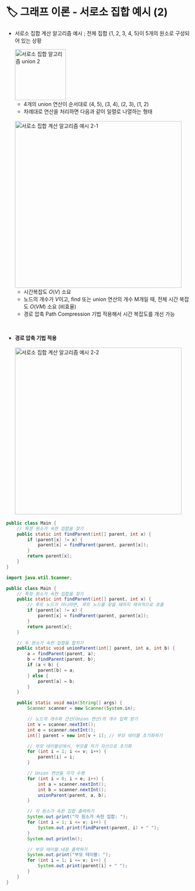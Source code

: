 # 🏷️ 그래프 이론 - 서로소 집합 예시 (2)

- 서로소 집합 계산 알고리즘 예시 ; 전체 집합 {1, 2, 3, 4, 5}이 5개의 원소로 구성되어 있는 상황

  <img width="138" alt="서로소 집합 알고리즘 union 2" src="https://github.com/SeoWonLeee/2L24-Algo-Study/assets/148112372/489e9a59-ce76-42d6-a9fe-3daab5507a93">
    
    - 4개의 union 연산이 순서대로 (4, 5), (3, 4), (2, 3), (1, 2)
    - 차례대로 연산을 처리하면 다음과 같이 일렬로 나열하는 형태
    <br/> 
    <img width="452" alt="서로소 집합 계산 알고리즘 예시 2-1" src="https://github.com/SeoWonLeee/2L24-Algo-Study/assets/148112372/a8c75ac2-ad16-41b7-ba23-a8cd54769137">

    - 시간복잡도 $O(V)$ 소요
    - 노드의 개수가 $V$이고, find 또는 union 연산의 개수 M개일 때, 전체 시간 복잡도 $O(VM)$ 소요 (비효율)
    - 경로 압축 Path Compression 기법 적용해서 시간 복잡도를 개선 가능
<br/>

- **경로 압축 기법 적용** <br/> <br/> 
  <img width="452" alt="서로소 집합 계산 알고리즘 예시 2-2" src="https://github.com/SeoWonLeee/2L24-Algo-Study/assets/148112372/bce9805b-dc9d-4522-93ba-7672380c46ab">

```java
public class Main {
    // 특정 원소가 속한 집합을 찾기
    public static int findParent(int[] parent, int x) {
        if (parent[x] != x) {
            parent[x] = findParent(parent, parent[x]);
        }
        return parent[x];
    }
}
```

```java
import java.util.Scanner;

public class Main {
    // 특정 원소가 속한 집합을 찾기
    public static int findParent(int[] parent, int x) {
        // 루트 노드가 아니라면, 루트 노드를 찾을 때까지 재귀적으로 호출
        if (parent[x] != x) {
            parent[x] = findParent(parent, parent[x]);
        }
        return parent[x];
    }

    // 두 원소가 속한 집합을 합치기
    public static void unionParent(int[] parent, int a, int b) {
        a = findParent(parent, a);
        b = findParent(parent, b);
        if (a < b) {
            parent[b] = a;
        } else {
            parent[a] = b;
        }
    }

    public static void main(String[] args) {
        Scanner scanner = new Scanner(System.in);

        // 노드의 개수와 간선(Union 연산)의 개수 입력 받기
        int v = scanner.nextInt();
        int e = scanner.nextInt();
        int[] parent = new int[v + 1]; // 부모 테이블 초기화하기

        // 부모 테이블상에서, 부모를 자기 자신으로 초기화
        for (int i = 1; i <= v; i++) {
            parent[i] = i;
        }

        // Union 연산을 각각 수행
        for (int i = 0; i < e; i++) {
            int a = scanner.nextInt();
            int b = scanner.nextInt();
            unionParent(parent, a, b);
        }

        // 각 원소가 속한 집합 출력하기
        System.out.print("각 원소가 속한 집합: ");
        for (int i = 1; i <= v; i++) {
            System.out.print(findParent(parent, i) + " ");
        }
        System.out.println();

        // 부모 테이블 내용 출력하기
        System.out.print("부모 테이블: ");
        for (int i = 1; i <= v; i++) {
            System.out.print(parent[i] + " ");
        }
    }
}
```
